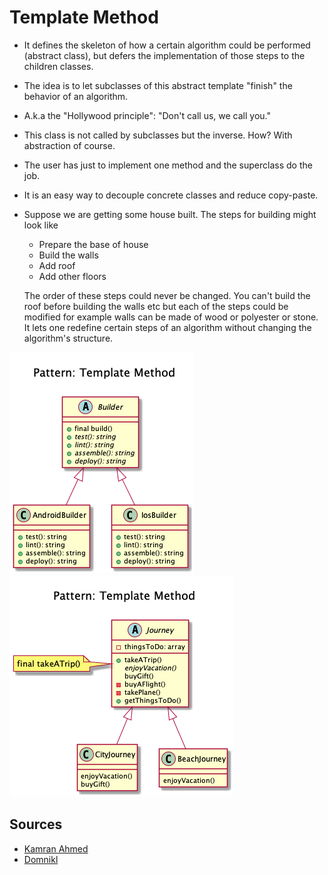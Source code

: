 # Template Method

+ It defines the skeleton of how a certain algorithm could be performed (abstract class), but defers the implementation of those steps to the children classes.

+ The idea is to let subclasses of this abstract template "finish" the behavior of an algorithm.

+ A.k.a the "Hollywood principle": "Don't call us, we call you." 

+ This class is not called by subclasses but the inverse. How? With abstraction of course.

+ The user has just to implement one method and the superclass do the job.

+ It is an easy way to decouple concrete classes and reduce copy-paste.

+ Suppose we are getting some house built. The steps for building might look like
	+ Prepare the base of house
	+ Build the walls
	+ Add roof
	+ Add other floors
	
	The order of these steps could never be changed. 
	You can't build the roof before building the walls etc but each of the steps could be modified for example walls can be made of wood or polyester or stone.
 	It lets one redefine certain steps of an algorithm without changing the algorithm's structure.

<!--
Imagine we have a build tool that helps us test, lint, build, generate build reports (i.e. code coverage reports, linting report etc) and deploy our app on the test server.

First of all we have our base class that specifies the skeleton for the build algorithm


Then we can have our implementations

And then it can be used as


## Recipe
+ Create a class 
-->

![](kamran-ahmed/diagram.png)
![](domnikl/diagram.png)

## Sources
+ [Kamran Ahmed](https://github.com/kamranahmedse/design-patterns-for-humans#-template-method)
+ [Domnikl](https://github.com/domnikl/DesignPatternsPHP/tree/master/Behavioral/TemplateMethod)

